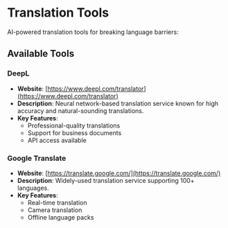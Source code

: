 # Translation Tools

AI-powered translation tools for breaking language barriers:

## Available Tools

### DeepL

- **Website**: [https://www.deepl.com/translator](https://www.deepl.com/translator)
- **Description**: Neural network-based translation service known for high accuracy and natural-sounding translations.
- **Key Features**:
  - Professional-quality translations
  - Support for business documents
  - API access available

### Google Translate

- **Website**: [https://translate.google.com/](https://translate.google.com/)
- **Description**: Widely-used translation service supporting 100+ languages.
- **Key Features**:
  - Real-time translation
  - Camera translation
  - Offline language packs
